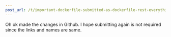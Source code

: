 ```yaml
---
post_url: /t/important-dockerfile-submitted-as-dockerfile-rest-everything-is-working-fine/167415/3
---
```

Oh ok made the changes in Github. I hope submitting again is not required since the links and names are same.